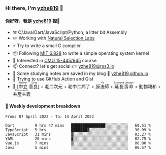 ### Hi there, I'm [yzhe819](https://github.com/yzhe819) 👋

#### 你好呀，我是 [yzhe819](https://github.com/yzhe819) 捏👋

- :hammer_and_pick: C/Java/Dart/JavaScript/Python, a litter bit Assembly
- :pencil2: Working with [Natural Selection Labs](https://github.com/NaturalSelectionLabs)
- ⚡ Try to write a small C compiler
- 📦 Following [MIT 6.828](https://pdos.csail.mit.edu/6.828/2018/overview.html) to write a simple operating system kernel
- 🧪 Interested in [CMU 15-445/645](https://15445.courses.cs.cmu.edu/fall2020/) course
- 📫 Connect? let's get social 👉 yzhe819@rss3.io
- :scroll: Some studying notes are saved in my blog :space_invader: [yzhe819.github.io](https://yzhe819.github.io/)
- 🌟 Trying to use GitHub Action and Gist
- 🔑 <ruby>[中立 善良]<rp>（</rp><rt>Neutral Good</rt><rp>）</rp></ruby> + 老二次元 + 老中二病了 + <ruby>膜法師<rp>（</rp><rt>+1s</rt><rp>）</rp></ruby> + <ruby>延長壽命<rp>（</rp><rt>Extended Lifespan</rt><rp>）</rp></ruby> + 動物親和 + <ruby>共產主義<rp>（</rp><rt>Communism</rt><rp>）</rp></ruby>



#### 📝 Weekly development breakdown

<!--START_SECTION:waka-->

```text
From: 07 April 2022 - To: 14 April 2022

Dart         9 hrs 47 mins   ███████████████░░░░░░░░░░   60.51 %
TypeScript   5 hrs           ███████▓░░░░░░░░░░░░░░░░░   30.99 %
JavaScript   31 mins         ▓░░░░░░░░░░░░░░░░░░░░░░░░   03.27 %
YAML         26 mins         ▓░░░░░░░░░░░░░░░░░░░░░░░░   02.75 %
Vue.js       7 mins          ▒░░░░░░░░░░░░░░░░░░░░░░░░   00.80 %
Java         5 mins          ░░░░░░░░░░░░░░░░░░░░░░░░░   00.57 %
```

<!--END_SECTION:waka-->



